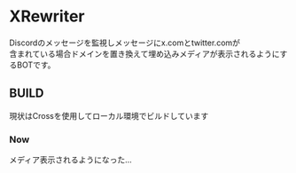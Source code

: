 # XRewriter　　
Discordのメッセージを監視しメッセージにx.comとtwitter.comが  
含まれている場合ドメインを置き換えて埋め込みメディアが表示されるようにするBOTです。　　

## BUILD  
現状はCrossを使用してローカル環境でビルドしています

### Now 
メディア表示されるようになった...
